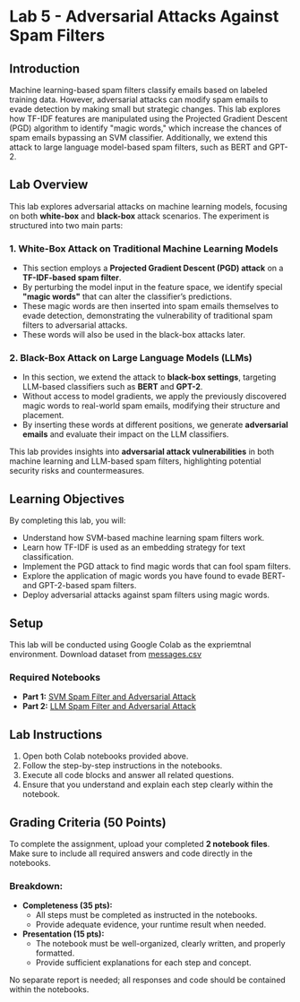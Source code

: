 # Lab 5 - Adversarial Attacks Against Spam Filters

## Introduction
Machine learning-based spam filters classify emails based on labeled training data. However, adversarial attacks can modify spam emails to evade detection by making small but strategic changes. This lab explores how TF-IDF features are manipulated using the Projected Gradient Descent (PGD) algorithm to identify "magic words," which increase the chances of spam emails bypassing an SVM classifier. Additionally, we extend this attack to large language model-based spam filters, such as BERT and GPT-2.

## Lab Overview  

This lab explores adversarial attacks on machine learning models, focusing on both **white-box** and **black-box** attack scenarios. The experiment is structured into two main parts:  

### 1. White-Box Attack on Traditional Machine Learning Models  
- This section employs a **Projected Gradient Descent (PGD) attack** on a **TF-IDF-based spam filter**.  
- By perturbing the model input in the feature space, we identify special **"magic words"** that can alter the classifier’s predictions.  
- These magic words are then inserted into spam emails themselves to evade detection, demonstrating the vulnerability of traditional spam filters to adversarial attacks.
- These words will also be used in the black-box attacks later. 

### 2. Black-Box Attack on Large Language Models (LLMs)  
- In this section, we extend the attack to **black-box settings**, targeting LLM-based classifiers such as **BERT** and **GPT-2**.  
- Without access to model gradients, we apply the previously discovered magic words to real-world spam emails, modifying their structure and placement.  
- By inserting these words at different positions, we generate **adversarial emails** and evaluate their impact on the LLM classifiers.  

This lab provides insights into **adversarial attack vulnerabilities** in both machine learning and LLM-based spam filters, highlighting potential security risks and countermeasures.  

## Learning Objectives
By completing this lab, you will:
- Understand how SVM-based machine learning spam filters work.
- Learn how TF-IDF is used as an embedding strategy for text classification.
- Implement the PGD attack to find magic words that can fool spam filters.
- Explore the application of magic words you have found to evade BERT- and GPT-2-based spam filters.
- Deploy adversarial attacks against spam filters using magic words.

## Setup
This lab will be conducted using Google Colab as the expriemtnal environment. Download dataset from [messages.csv](https://github.com/xyliatgithub/EN650654-2025/blob/492e90efef45f2d665280b40b44dad48e8626d4c/Adversarial_Attack/messages.csv)

### Required Notebooks
- **Part 1:** [SVM Spam Filter and Adversarial Attack](https://colab.research.google.com/drive/1_L8tAYfMG3Ah2gq4ozioLvPgfyA02DGe?usp=sharing) 
- **Part 2:** [LLM Spam Filter and Adversarial Attack](https://colab.research.google.com/drive/1Uuz2Qz9dsZzvTc1NuxElbhbqFFV_hsrk?usp=sharing)

## Lab Instructions
1. Open both Colab notebooks provided above.
2. Follow the step-by-step instructions in the notebooks.
3. Execute all code blocks and answer all related questions.
4. Ensure that you understand and explain each step clearly within the notebook.

## Grading Criteria (50 Points)
To complete the assignment, upload your completed **2 notebook files**. Make sure to include all required answers and code directly in the notebooks.

### Breakdown:
- **Completeness (35 pts):**
  - All steps must be completed as instructed in the notebooks.
  - Provide adequate evidence, your runtime result when needed.
- **Presentation (15 pts):**
  - The notebook must be well-organized, clearly written, and properly formatted.
  - Provide sufficient explanations for each step and concept.

No separate report is needed; all responses and code should be contained within the notebooks.
